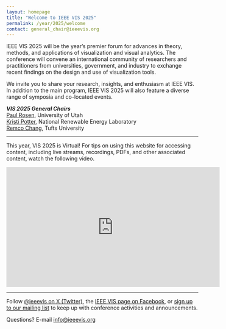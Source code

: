 ```yaml
---
layout: homepage
title: "Welcome to IEEE VIS 2025"
permalink: /year/2025/welcome
contact: general_chair@ieeevis.org
---
```


IEEE VIS 2025 will be the year’s premier forum for advances in theory, methods, and applications of visualization and visual analytics. The conference will convene an international community of researchers and practitioners from universities, government, and industry to exchange recent findings on the design and use of visualization tools.

We invite you to share your research, insights, and enthusiasm at IEEE VIS. In addition to the main program, IEEE VIS 2025 will also feature a diverse range of symposia and co-located events.

***VIS 2025 General Chairs***<br/>
[Paul Rosen](https://www.sci.utah.edu/people/prosen.html), University of Utah<br/>
[Kristi Potter](https://www.nrel.gov/research/staff/kristi-potter.html), National Renewable Energy Laboratory<br/>
[Remco Chang](https://www.cs.tufts.edu/~remco/), Tufts University<br/>

----

This year, VIS 2025 is Virtual!  For tips on using this website for accessing content, including live streams, recordings, PDFs, and other associated content, watch the following video.

<div class="embed-responsive embed-responsive-16by9 mb-4">
<iframe class="" width="560" height="315" src="https://www.youtube-nocookie.com/embed/GyZTB8_PAYs?rel=0" frameborder="0" allow="accelerometer; autoplay; clipboard-write; encrypted-media; gyroscope; picture-in-picture" allowfullscreen></iframe>
</div>


----

Follow [@ieeevis on X (Twitter)](https://twitter.com/ieeevis), the [IEEE VIS page on Facebook](https://www.facebook.com/ieeevis), or [sign up to our mailing list](https://ieeevis.us20.list-manage.com/subscribe?u=874d4e627b4758f4438963e98&id=6c036e3c40) to keep up with conference activities and announcements.

Questions? E-mail [info@ieeevis.org](mailto:info@ieeevis.org)

